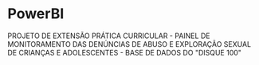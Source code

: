 # PowerBI
PROJETO DE EXTENSÃO PRÁTICA CURRICULAR - PAINEL DE MONITORAMENTO DAS DENÚNCIAS DE ABUSO E EXPLORAÇÃO SEXUAL DE CRIANÇAS E ADOLESCENTES - BASE DE DADOS DO "DISQUE 100"
